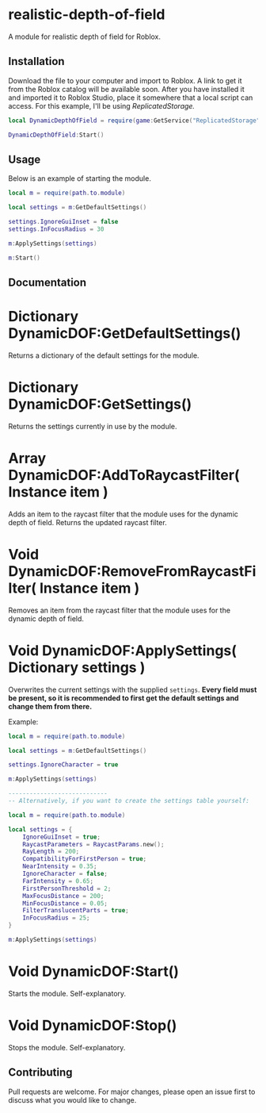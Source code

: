 # realistic-depth-of-field
A module for realistic depth of field for Roblox.

## Installation

Download the file to your computer and import to Roblox. A link to get it from the Roblox catalog will be available soon.
After you have installed it and imported it to Roblox Studio, place it somewhere that a local script can access. For this example, I'll be using *ReplicatedStorage.*

```lua
local DynamicDepthOfField = require(game:GetService("ReplicatedStorage").path.to.module)

DynamicDepthOfField:Start()
```

## Usage

Below is an example of starting the module.

```lua
local m = require(path.to.module)

local settings = m:GetDefaultSettings()

settings.IgnoreGuiInset = false
settings.InFocusRadius = 30

m:ApplySettings(settings)

m:Start()
```

## Documentation

# Dictionary DynamicDOF:GetDefaultSettings()

Returns a dictionary of the default settings for the module.

# Dictionary DynamicDOF:GetSettings()

Returns the settings currently in use by the module.

# Array DynamicDOF:AddToRaycastFilter( Instance item )

Adds an item to the raycast filter that the module uses for the dynamic depth of field. Returns the updated raycast filter.

# Void DynamicDOF:RemoveFromRaycastFilter( Instance item )

Removes an item from the raycast filter that the module uses for the dynamic depth of field.

# Void DynamicDOF:ApplySettings( Dictionary settings )

Overwrites the current settings with the supplied `settings`. **Every field must be present, so it is recommended to first get the default settings and change them from there.**

Example:

```lua
local m = require(path.to.module)

local settings = m:GetDefaultSettings()

settings.IgnoreCharacter = true

m:ApplySettings(settings)

----------------------------
-- Alternatively, if you want to create the settings table yourself:

local m = require(path.to.module)

local settings = {
	IgnoreGuiInset = true;
	RaycastParameters = RaycastParams.new();
	RayLength = 200;
	CompatibilityForFirstPerson = true;
	NearIntensity = 0.35;
	IgnoreCharacter = false;
	FarIntensity = 0.65;
	FirstPersonThreshold = 2;
	MaxFocusDistance = 200;
	MinFocusDistance = 0.05;
	FilterTranslucentParts = true;
	InFocusRadius = 25;
}

m:ApplySettings(settings)
```

# Void DynamicDOF:Start()

Starts the module. Self-explanatory.

# Void DynamicDOF:Stop()

Stops the module. Self-explanatory.

## Contributing
Pull requests are welcome. For major changes, please open an issue first to discuss what you would like to change.
